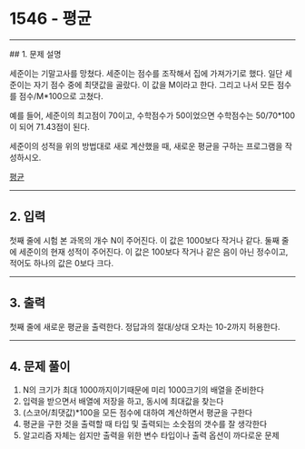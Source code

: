 # 1546 -  평균

<hr/>
## 1. 문제 설명

세준이는 기말고사를 망쳤다. 세준이는 점수를 조작해서 집에 가져가기로 했다. 일단 세준이는 자기 점수 중에 최댓값을 골랐다. 이 값을 M이라고 한다. 그리고 나서 모든 점수를 점수/M*100으로 고쳤다.

예를 들어, 세준이의 최고점이 70이고, 수학점수가 50이었으면 수학점수는 50/70*100이 되어 71.43점이 된다.

세준이의 성적을 위의 방법대로 새로 계산했을 때, 새로운 평균을 구하는 프로그램을 작성하시오.

[평균](<https://www.acmicpc.net/problem/1546>)

------

## 2. 입력

첫째 줄에 시험 본 과목의 개수 N이 주어진다. 이 값은 1000보다 작거나 같다. 둘째 줄에 세준이의 현재 성적이 주어진다. 이 값은 100보다 작거나 같은 음이 아닌 정수이고, 적어도 하나의 값은 0보다 크다.

------

## 3. 출력

첫째 줄에 새로운 평균을 출력한다. 정답과의 절대/상대 오차는 10-2까지 허용한다.

------

## 4. 문제 풀이

1. N의 크기가 최대 1000까지이기때문에 미리 1000크기의 배열을 준비한다
2. 입력을 받으면서 배열에 저장을 하고, 동시에 최대값을 찾는다
3. (스코어/최댓값)*100을 모든 점수에 대하여 계산하면서 평균을 구한다
4. 평균을 구한 것을 출력할 때 타입 및 출력되는 소숫점의 갯수를 잘 생각한다
5. 알고리즘 자체는 쉽지만 출력을 위한 변수 타입이나 출력 옵션이 까다로운 문제